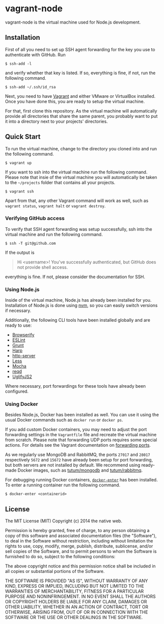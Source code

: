 # vagrant-node

vagrant-node is the virtual machine used for Node.js development.

## Installation

First of all you need to set up SSH agent forwarding for the key you use to authenticate with GitHub. Run

    $ ssh-add -l

and verify whether that key is listed. If so, everything is fine, if not, run the following command.

    $ ssh-add ~/.ssh/id_rsa

Next, you need to have [Vagrant](http://www.vagrantup.com/) and either VMware or VirtualBox installed. Once you have done this, you are ready to setup the virtual machine.

For that, first clone this repository. As the virtual machine will automatically provide all directories that share the same parent, you probably want to put it into a directory next to your projects' directories.

## Quick Start

To run the virtual machine, change to the directory you cloned into and run the following command.

    $ vagrant up

If you want to ssh into the virtual machine run the following command. Please note that insie of the virtual machine you will automatically be taken to the `~/projects` folder that contains all your projects.

    $ vagrant ssh

Apart from that, any other Vagrant command will work as well, such as `vagrant status`, `vagrant halt` or `vagrant destroy`.

### Verifying GitHub access

To verify that SSH agent forwarding was setup successfully, ssh into the virtual machine and run the following command.

    $ ssh -T git@github.com

If the output is

> Hi &lt;username&gt;! You've successfully authenticated, but GitHub does not provide shell access.

everything is fine. If not, please consider the documentation for SSH.

### Using Node.js

Inside of the virtual machine, Node.js has already been installed for you. Installation of Node.js is done using [nvm](https://github.com/creationix/nvm), so you can easily switch versions if necessary.

Additionally, the following CLI tools have been installed globally and are ready to use:

- [Browserify](http://browserify.org/)
- [ESLint](http://eslint.org/)
- [Grunt](http://gruntjs.com/)
- [Harp](http://harpjs.com/)
- [http-server](https://github.com/nodeapps/http-server)
- [Less](http://lesscss.org/)
- [Mocha](http://visionmedia.github.io/mocha/)
- [reqd](https://github.com/thenativeweb/reqd)
- [UglifyJS2](http://lisperator.net/uglifyjs/)

Where necessary, port forwardings for these tools have already been configured.

### Using Docker

Besides Node.js, Docker has been installed as well. You can use it using the usual Docker commands such as `docker run` or `docker ps`.

If you add custom Docker containers, you may need to adjust the port forwarding settings in the `Vagrantfile` file and recreate the virtual machine from scratch. Please note that forwarding UDP ports requires some special actions. For details see the Vagrant documentation on [forwarding ports](https://docs.vagrantup.com/v2/networking/forwarded_ports.html).

As we regularly use MongoDB and RabbitMQ, the ports `27017` and `28017` respectively `5672` and `15672` have already been setup for port forwarding, but both servers are not installed by default. We recommend using ready-made Docker images, such as [tutum/mongodb](https://github.com/tutumcloud/tutum-docker-mongodb) and [tutum/rabbitmq](https://github.com/tutumcloud/tutum-docker-rabbitmq).

For debugging running Docker containers, [`docker-enter`](https://github.com/jpetazzo/nsenter) has been installed. To enter a running container run the following command.

    $ docker-enter <containerid>

## License

The MIT License (MIT)
Copyright (c) 2014 the native web.

Permission is hereby granted, free of charge, to any person obtaining a copy of this software and associated documentation files (the "Software"), to deal in the Software without restriction, including without limitation the rights to use, copy, modify, merge, publish, distribute, sublicense, and/or sell copies of the Software, and to permit persons to whom the Software is furnished to do so, subject to the following conditions:

The above copyright notice and this permission notice shall be included in all copies or substantial portions of the Software.

THE SOFTWARE IS PROVIDED "AS IS", WITHOUT WARRANTY OF ANY KIND, EXPRESS OR IMPLIED, INCLUDING BUT NOT LIMITED TO THE WARRANTIES OF MERCHANTABILITY, FITNESS FOR A PARTICULAR PURPOSE AND NONINFRINGEMENT. IN NO EVENT SHALL THE AUTHORS OR COPYRIGHT HOLDERS BE LIABLE FOR ANY CLAIM, DAMAGES OR OTHER LIABILITY, WHETHER IN AN ACTION OF CONTRACT, TORT OR OTHERWISE, ARISING FROM, OUT OF OR IN CONNECTION WITH THE SOFTWARE OR THE USE OR OTHER DEALINGS IN THE SOFTWARE.

